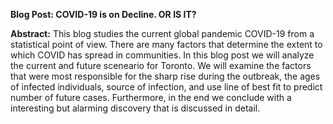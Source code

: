 **Blog Post: COVID-19 is on Decline. OR IS IT?**

**Abstract:**
This blog studies the current global pandemic COVID-19 from a statistical point of view. There are many factors that determine the extent to which COVID has spread in communities. In this blog post we will analyze the current and future sceneario for Toronto. We will examine the factors that were most responsible for the sharp rise during the outbreak, the ages of infected individuals, source of infection, and use line of best fit to predict number of future cases. Furthermore, in the end we conclude with a interesting but alarming discovery that is discussed in detail.
